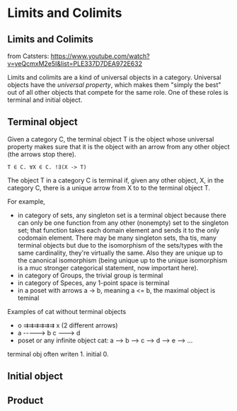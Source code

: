 # Limits and Colimits


## Limits and Colimits

from Catsters: https://www.youtube.com/watch?v=yeQcmxM2e5I&list=PLE337D7DEA972E632

Limits and colimits are a kind of universal objects in a category. Universal objects have the *universal property*, which makes them "simply the best" out of all other objects that compete for the same role. One of these roles is terminal and initial object.

## Terminal object

Given a category C, the terminal object T is the object whose universal property makes sure that it is the object with an arrow from any other object (the arrows stop there).

`T ∈ C. ∀X ∈ C. !∃(X -> T)`

The object T in a category C is terminal if, given any other object, X, in the category C, there is a unique arrow from X to to the terminal object T.

For example,
* in category of sets, any singleton set is a terminal object because there can only be one function from any other (nonempty) set to the singleton set; that function takes each domain element and sends it to the only codomain element. There may be many singleton sets, tha tis, many terminal objects but due to the isomorphism of the sets/types with the same cardinality, they're virtually the same. Also they are unique up to the canonical isomorphism (being unique up to the unique isomorphism is a muc stronger categorical statement, now important here).
* in category of Groups, the trivial group is terminal
* in category of Speces, any 1-point space is terminal
* in a poset with arrows a -> b, meaning a <= b, the maximal object is teminal

Examples of cat without terminal objects
* o ⇉⇉⇉⇉⇉⇉ x (2 different arrows)
* a -----> b   c ---> d
* poset or any infinite object cat: a --> b --> c --> d --> e --> ...

terminal obj often writen 1. initial 0.

## Initial object

## Product
